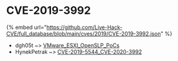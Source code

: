 # CVE-2019-3992
{% embed url="https://github.com/Live-Hack-CVE/full_database/blob/main/cves/2019/CVE-2019-3992.json" %}

* dgh05t ~> [VMware_ESXI_OpenSLP_PoCs](https://www.alice-snow.ru/2019/database/cve-2019-3992/vmware_esxi_openslp_pocs-dgh05t)
* HynekPetrak ~> [CVE-2019-5544_CVE-2020-3992](https://www.alice-snow.ru/2019/database/cve-2019-3992/cve-2019-5544_cve-2020-3992-hynekpetrak)